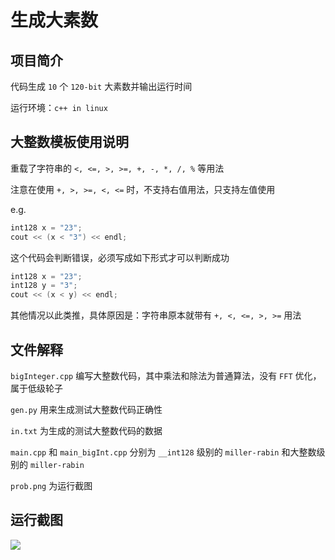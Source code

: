 # 生成大素数

## 项目简介

代码生成 ```10``` 个 ```120-bit``` 大素数并输出运行时间

运行环境：```c++ in linux```

## 大整数模板使用说明

重载了字符串的 ```<, <=, >, >=, +, -, *, /, %``` 等用法

注意在使用 ```+, >, >=, <, <=``` 时，不支持右值用法，只支持左值使用

e.g. 

```cpp
int128 x = "23";
cout << (x < "3") << endl;
```

这个代码会判断错误，必须写成如下形式才可以判断成功

```cpp
int128 x = "23";
int128 y = "3";
cout << (x < y) << endl;
```

其他情况以此类推，具体原因是：字符串原本就带有 ```+, <, <=, >, >=``` 用法

## 文件解释

```bigInteger.cpp``` 编写大整数代码，其中乘法和除法为普通算法，没有 ```FFT``` 优化，属于低级轮子

```gen.py``` 用来生成测试大整数代码正确性

```in.txt``` 为生成的测试大整数代码的数据

```main.cpp``` 和 ```main_bigInt.cpp``` 分别为 ```__int128``` 级别的 ```miller-rabin``` 和大整数级别的 ```miller-rabin```

```prob.png``` 为运行截图

## 运行截图

![](./prob.png)
